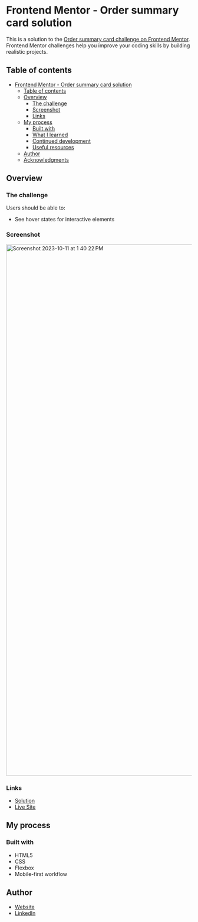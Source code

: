 # Frontend Mentor - Order summary card solution

This is a solution to the [Order summary card challenge on Frontend Mentor](https://www.frontendmentor.io/challenges/order-summary-component-QlPmajDUj). Frontend Mentor challenges help you improve your coding skills by building realistic projects. 

## Table of contents

- [Frontend Mentor - Order summary card solution](#frontend-mentor---order-summary-card-solution)
  - [Table of contents](#table-of-contents)
  - [Overview](#overview)
    - [The challenge](#the-challenge)
    - [Screenshot](#screenshot)
    - [Links](#links)
  - [My process](#my-process)
    - [Built with](#built-with)
    - [What I learned](#what-i-learned)
    - [Continued development](#continued-development)
    - [Useful resources](#useful-resources)
  - [Author](#author)
  - [Acknowledgments](#acknowledgments)

## Overview

### The challenge

Users should be able to:

- See hover states for interactive elements

### Screenshot
<img width="1440" alt="Screenshot 2023-10-11 at 1 40 22 PM" src="https://github.com/dev-rome/Order-Summary-Component/assets/84602714/0a7c7a8b-1848-45a1-b7ad-04e813a38c03">

### Links

- [Solution](https://www.frontendmentor.io/solutions/responsive-ordersummarycomponent-using-html-css-flexbox-K0H7yppUvQ)
- [Live Site](https://resplendent-gumption-0c0496.netlify.app/)

## My process

### Built with

- HTML5
- CSS
- Flexbox
- Mobile-first workflow

## Author

- [Website]([https://www.your-site.com](https://jeromehaynes.com/))
- [LinkedIn]([https://www.twitter.com/yourusername](https://www.linkedin.com/in/jerome-haynes/))
